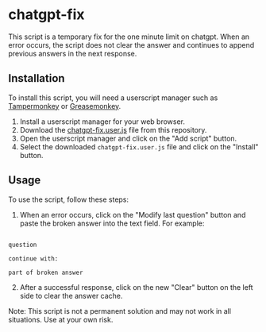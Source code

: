 # chatgpt-fix

This script is a temporary fix for the one minute limit on chatgpt. When an error occurs, the script does not clear the answer and continues to append previous answers in the next response.

## Installation

To install this script, you will need a userscript manager such as [Tampermonkey](https://tampermonkey.net/) or [Greasemonkey](https://www.greasespot.net/).

1. Install a userscript manager for your web browser.
2. Download the [chatgpt-fix.user.js](https://raw.githubusercontent.com/user/chatgpt-fix/chatgpt-fix.user.js) file from this repository.
3. Open the userscript manager and click on the "Add script" button.
4. Select the downloaded `chatgpt-fix.user.js` file and click on the "Install" button.

## Usage

To use the script, follow these steps:

1. When an error occurs, click on the "Modify last question" button and paste the broken answer into the text field. For example:

```

question

continue with:

part of broken answer

```

2. After a successful response, click on the new "Clear" button on the left side to clear the answer cache.

Note: This script is not a permanent solution and may not work in all situations. Use at your own risk.
